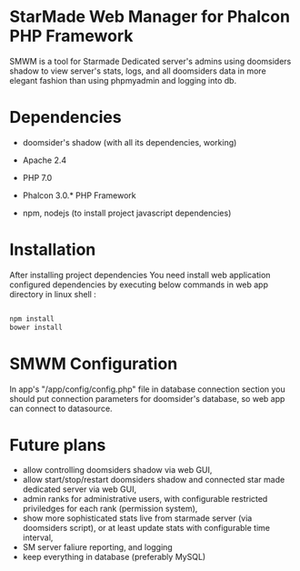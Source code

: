 # StarMade Web Manager for Phalcon PHP Framework

SMWM is a tool for Starmade Dedicated server's admins using doomsiders shadow to view server's stats, logs, and all doomsiders data in more elegant fashion than using phpmyadmin and logging into db.


# Dependencies

- doomsider's shadow (with all its dependencies, working)

- Apache 2.4
- PHP 7.0
- Phalcon 3.0.* PHP Framework
- npm, nodejs (to install project javascript dependencies)

# Installation

After installing project dependencies You need install web application configured dependencies by executing below commands in web app directory in linux shell :

```sh

npm install
bower install

```

# SMWM Configuration

In app's "/app/config/config.php" file in database connection section you should put connection parameters for doomsider's database, so web app can connect to datasource.




# Future plans

- allow controlling doomsiders shadow via web GUI,
- allow start/stop/restart doomsiders shadow and connected star made dedicated server via web GUI,
- admin ranks for administrative users, with configurable restricted priviledges for each rank (permission system),
- show more sophisticated stats live from starmade server (via doomsiders script), or at least update stats with configurable time interval,
- SM server faliure reporting, and logging
- keep everything in database (preferably MySQL)




